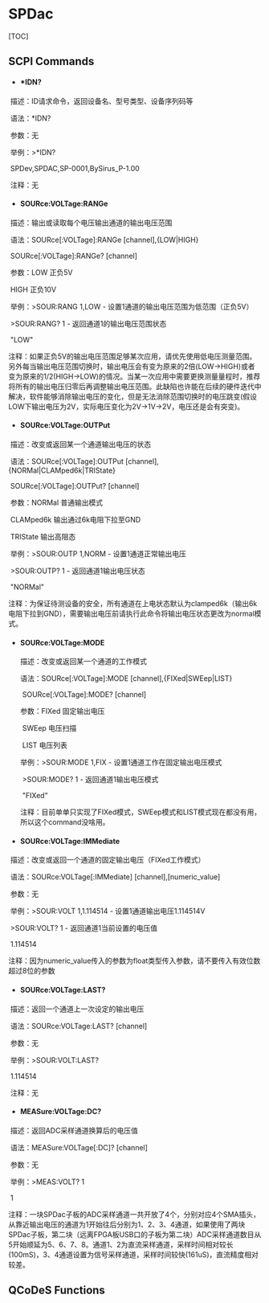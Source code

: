 # SPDac

[TOC]

## SCPI Commands

- #### *IDN?

​	描述：ID请求命令，返回设备名、型号类型、设备序列码等

​	语法：*IDN?

​	参数：无

​	举例：>*IDN?

​		   SPDev,SPDAC,SP-0001,BySirus_P-1.00

​	注释：无

- #### SOURce:VOLTage:RANGe

​	描述：输出或读取每个电压输出通道的输出电压范围

​	语法：SOURce[:VOLTage]:RANGe  [channel],{LOW|HIGH}

​		   SOURce[:VOLTage]:RANGe? [channel]

​	参数：LOW	 正负5V

​		   HIGH	正负10V

​	举例：>SOUR:RANG 1,LOW	- 设置1通道的输出电压范围为低范围（正负5V）

​		   >SOUR:RANG? 1	       - 返回通道1的输出电压范围状态

​		   "LOW"

​	注释：如果正负5V的输出电压范围足够某次应用，请优先使用低电压测量范围。另外每当输出电压范围切换时，输出电压会有变为原来的2倍(LOW->HIGH)或者变为原来的1/2(HIGH->LOW)的情况。当某一次应用中需要更换测量量程时，推荐将所有的输出电压归零后再调整输出电压范围。此缺陷也许能在后续的硬件迭代中解决，软件能够消除输出电压的变化，但是无法消除范围切换时的电压跳变(假设LOW下输出电压为2V，实际电压变化为2V->1V->2V，电压还是会有突变)。

- #### SOURce:VOLTage:OUTPut

​	描述：改变或返回某一个通道输出电压的状态

​	语法：SOURce[:VOLTage]:OUTPut [channel],{NORMal|CLAMped6k|TRIState}

​		   SOURce[:VOLTage]:OUTPut? [channel]

​	参数：NORMal		普通输出模式

​		   CLAMped6k	  输出通过6k电阻下拉至GND

​		   TRIState		输出高阻态

​	举例：>SOUR:OUTP 1,NORM	- 设置1通道正常输出电压

​		   >SOUR:OUTP? 1		  - 返回通道1输出电压状态

​		   "NORMal"

​	注释：为保证待测设备的安全，所有通道在上电状态默认为clamped6k（输出6k电阻下拉到GND），需要输出电压前请执行此命令将输出电压状态更改为normal模式。

- #### SOURce:VOLTage:MODE

  描述：改变或返回某一个通道的工作模式

  语法：SOURce[:VOLTage]:MODE [channel],{FIXed|SWEep|LIST}

  ​	   SOURce[:VOLTage]:MODE? [channel]

  参数：FIXed	   固定输出电压

  ​	   SWEep	电压扫描

  ​	   LIST	     电压列表

  举例：>SOUR:MODE 1,FIX	- 设置1通道工作在固定输出电压模式

  ​	   >SOUR:MODE? 1	    - 返回通道1输出电压模式

  ​	   "FIXed"

  注释：目前单单只实现了FIXed模式，SWEep模式和LIST模式现在都没有用，所以这个command没啥用。

- #### SOURce:VOLTage:IMMediate

​	描述：改变或返回一个通道的固定输出电压（FIXed工作模式）

​	语法：SOURce:VOLTage[:IMMediate] [channel],[numeric_value]

​	参数：无

​	举例：>SOUR:VOLT 1,1.114514	- 设置1通道输出电压1.114514V

​		   >SOUR:VOLT? 1		      - 返回通道1当前设置的电压值

​		   1.114514

​	注释：因为numeric_value传入的参数为float类型传入参数，请不要传入有效位数超过8位的参数

- #### SOURce:VOLTage:LAST?

​	描述：返回一个通道上一次设定的输出电压

​	语法：SOURce:VOLTage:LAST? [channel]

​	参数：无

​	举例：>SOUR:VOLT:LAST?

​		   1.114514

​	注释：无

- #### MEASure:VOLTage:DC?

​	描述：返回ADC采样通道换算后的电压值

​	语法：MEASure:VOLTage[:DC]? [channel]

​	参数：无

​	举例：>MEAS:VOLT? 1

​		   1

​	注释：一块SPDac子板的ADC采样通道一共开放了4个，分别对应4个SMA插头，从靠近输出电压的通道为1开始往后分别为1、2、3、4通道，如果使用了两块SPDac子板，第二块（远离FPGA板USB口的子板为第二块）ADC采样通道数目从5开始顺延为5、6、7、8。通道1、2为直流采样通道，采样时间相对较长(100mS)，3、4通道设置为信号采样通道，采样时间较快(161uS)，直流精度相对较差。

## QCoDeS Functions
